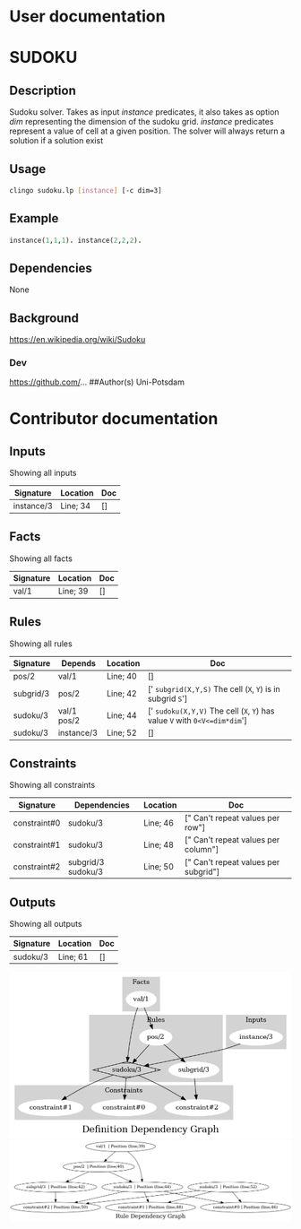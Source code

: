 
# User documentation
# SUDOKU
## Description 
Sudoku solver. Takes as input *instance* predicates, it also takes as option *dim* representing the dimension of the sudoku grid. *instance* predicates represent a value of cell at a given position. The solver will always return a solution if a solution exist
## Usage 
```bash 
clingo sudoku.lp [instance] [-c dim=3] 
```
## Example  
 ```prolog
instance(1,1,1). instance(2,2,2).
```
## Dependencies 
None
## Background 
https://en.wikipedia.org/wiki/Sudoku
### Dev 
https://github.com/...
##Author(s) 
Uni-Potsdam


# Contributor documentation
## Inputs
Showing all inputs 

| **Signature** | **Location** | **Doc** |
|---------------|--------------|---------|
| instance/3 | Line; 34 | [] |

## Facts
Showing all facts

| **Signature** | **Location** | **Doc** |
|---------------|--------------|---------|
| val/1 | Line; 39 | [] |

## Rules
Showing all rules

| **Signature** | **Depends** | **Location** | **Doc** |
|---------------|-------------|--------------|---------|
| pos/2 | val/1 | Line; 40 | [] |
| subgrid/3 | pos/2 | Line; 42 | [' `subgrid(X,Y,S)` The cell (`X`, `Y`) is in subgrid `S`'] |
| sudoku/3 | val/1 pos/2 | Line; 44 | [' `sudoku(X,Y,V)` The cell (`X`, `Y`) has value `V` with `0<V<=dim*dim`'] |
| sudoku/3 | instance/3 | Line; 52 | [] |

## Constraints
Showing all constraints 

| **Signature** | **Dependencies** | **Location** | **Doc** |
|---------------|------------------|--------------|---------|
| constraint#0 | sudoku/3 | Line; 46 | [" Can't repeat values per row"] |
| constraint#1 | sudoku/3 | Line; 48 | [" Can't repeat values per column"] |
| constraint#2 | subgrid/3 sudoku/3 | Line; 50 | [" Can't repeat values per subgrid"] |

## Outputs
Showing all outputs 

| **Signature** | **Location** | **Doc** |
|---------------|--------------|---------|
| sudoku/3 | Line; 61 | [] |


![Definition Dependency Graph](DefinitionDependencyGraph.png)
![Rule Dependency Graph](RuleDependencyGraph.png)